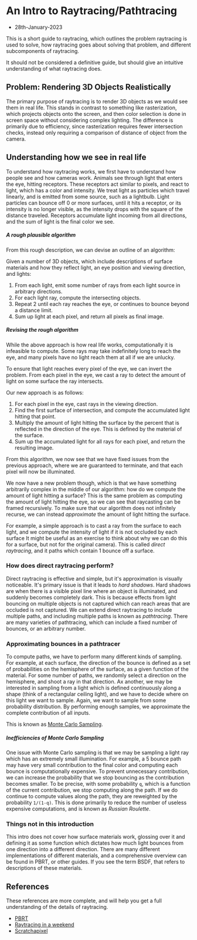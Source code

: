 # An Intro to Raytracing/Pathtracing

- 28th-January-2023

This is a short guide to raytracing, which outlines the problem raytracing is used to solve,
how raytracing goes about solving that problem, and different subcomponents of raytracing.

It should not be considered a definitive guide, but should give an intuitive understanding of
what raytracing does.

## Problem: Rendering 3D Objects Realistically

The primary purpose of raytracing is to render 3D objects as we would see them in real life.
This stands in contrast to something like rasterization, which projects objects onto the screen,
and then color selection is done in screen space without considering complex lighting. The
difference is primarily due to efficiency, since rasterization requires fewer intersection checks,
instead only requiring a comparison of distance of object from the camera.

## Understanding how we see in real life

To understand how raytracing works, we first have to understand how people see and how
cameras work. Animals see through light that enters the eye, hitting receptors. These receptors
act similar to pixels, and react to light, which has a color and intensity. We treat light as
particles which travel linearly, and is emitted from some source, such as a lightbulb.
Light particles can bounce off 0 or more surfaces, until it hits a receptor, or its intensity is
no longer visible, as the intensity drops with the square of the distance traveled.
Receptors accumulate light incoming from all directions, and the sum of light is the final color
we see.

##### A rough plausible algorithm

From this rough description, we can devise an outline of an algorithm:

Given a number of 3D objects, which include descriptions of surface materials and how they
reflect light, an eye position and viewing direction, and lights:

1. From each light, emit some number of rays from each light source in arbitrary directions.
2. For each light ray, compute the intersecting objects.
3. Repeat 2 until each ray reaches the eye, or continues to bounce beyond a distance limit.
4. Sum up light at each pixel, and return all pixels as final image.

##### Revising the rough algorithm

While the above approach is how real life works, computationally it is infeasible to compute. Some
rays may take indefinitely long to reach the eye, and many pixels have no light reach them at
all if we are unlucky.

To ensure that light reaches every pixel of the eye, we can invert the problem. From
each pixel in the eye, we cast a ray to detect the amount of light on some surface the ray
intersects.

Our new approach is as follows:

1. For each pixel in the eye, cast rays in the viewing direction.
2. Find the first surface of intersection, and compute the accumulated light hitting that point.
3. Multiply the amount of light hitting the surface by the percent that is reflected in the
  direction of the eye. This is defined by the material of the surface.
4. Sum up the accumulated light for all rays for each pixel, and return the resulting image.

From this algorithm, we now see that we have fixed issues from the previous approach, where we
are guaranteed to terminate, and that each pixel will now be illuminated.

We now have a new problem though, which is that we have something arbitrarily complex in the
middle of our algorithm: how do we compute the amount of light hitting a surface? This is the
same problem as computing the amount of light hitting the eye, so we can see that raycasting can
be framed recursively. To
make sure that our algorithm does not infinitely recurse, we can instead *approximate* the
amount of light hitting the surface.

For example, a simple approach is to cast a ray from the surface to each light, and we compute
the intensity of light if it is not occluded by each surface It might be useful as an exercise
to think about why we can do this for a surface, but not for the original camera).
This is called *direct raytracing*, and it paths which contain 1 bounce off a surface.

### How does direct raytracing perform?

Direct raytracing is effective and simple, but it's approximation is visually noticeable. It's
primary issue is that it leads to *hard shadows*. Hard shadows are when there is a visible pixel
line where an object is illuminated, and suddenly becomes completely dark. This is because
effects from light bouncing on multiple objects is not captured which can reach areas that are
occluded is not captured. We can extend direct raytracing to include multiple paths, and
including multiple paths is known as *pathtracing*. There are many varieties of
pathtracing, which can include a fixed number of bounces, or an arbitrary number.

### Approximating bounces in a pathtracer

To compute paths, we have to perform many different kinds of sampling. For example, at
each surface, the direction of the bounce is defined as a set of probabilities on the hemisphere
of the surface, as a given function of the material. For some number of paths, we randomly
select a direction on the hemisphere, and shoot a ray in that direction. Ax another, we may be
interested in sampling from a light which is defined continuously along a shape (think of a
rectangular ceiling light), and we have to decide where on this light we want to sample. Again,
we want to sample from some probability distribution. By performing enough samples, we
approximate the complete contribution of all inputs.

This is known as [Monte Carlo Sampling](https://en.wikipedia.org/wiki/Monte_Carlo_method).

##### Inefficiencies of Monte Carlo Sampling

One issue with Monte Carlo sampling is that we may be sampling a light ray which has an
extremely small illumination. For example, a 5 bounce path may have very small contribution to
the final color and computing each bounce is computationally expensive. To prevent
unnecessary contribution, we can increase the probability that we stop bouncing as the
contribution becomes smaller. To be precise, with some probability `q`, which is a function of
the current contribution, we stop computing along the path. If we do continue to compute values
along the path, they are reweighted by the probability `1/(1-q)`. This is done primarily to
reduce the number of useless expensive computations, and is known as *Russian Roulette*.

### Things not in this introduction

This intro does not cover how surface materials work, glossing over it and defining it as some
function which dictates how much light bounces from one direction into a different direction.
There are many different implementations of different materials, and a comprehensive overview
can be found in PBRT, or other guides. If you see the term BSDF, that refers to descriptions of
these materials.

## References

These references are more complete, and will help you get a full understanding of the details of
raytracing.

- [PBRT](https://pbrt.org/)
- [Raytracing in a weekend](https://raytracing.github.io/books/RayTracingInOneWeekend.html)
- [Scratchapixel](https://www.scratchapixel.com/lessons/3d-basic-rendering/introduction-to-ray-tracing/how-does-it-work.html)
